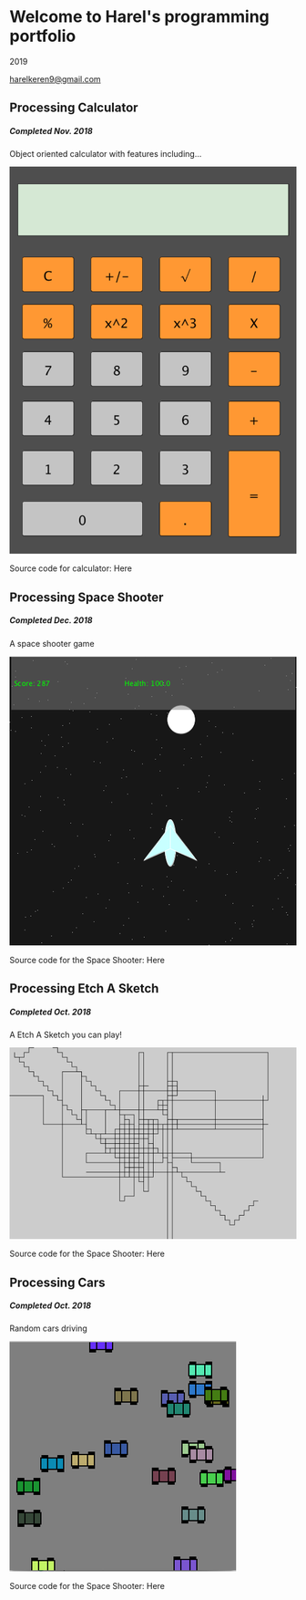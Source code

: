 # Welcome to Harel's programming portfolio
2019

harelkeren9@gmail.com

## Processing Calculator
##### Completed Nov. 2018
Object oriented calculator with features including...

![Calc](https://github.com/HarelKeren/2019ProgrammingPortfolio/blob/master/images/Calc01.png?raw=true )

Source code for calculator: Here

## Processing Space Shooter
##### Completed Dec. 2018
A space shooter game 

![SpaceSooter](https://github.com/HarelKeren/2019ProgrammingPortfolio/blob/master/images/SpaceShooter01.png?raw=true )

Source code for the Space Shooter: Here

## Processing Etch A Sketch
##### Completed Oct. 2018
A Etch A Sketch you can play!

![EtchASketch](https://github.com/HarelKeren/2019ProgrammingPortfolio/blob/master/images/line-004697.png?raw=true)

Source code for the Space Shooter: Here


## Processing Cars
##### Completed Oct. 2018
Random cars driving 

![Cars](https://github.com/HarelKeren/2019ProgrammingPortfolio/blob/master/images/Cars01.png?raw=true)

Source code for the Space Shooter: Here
